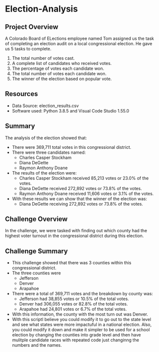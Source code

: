 # Election-Analysis

## Project Overview 
A Colorado Board of ELections employee named Tom assigned us the task of completing an election audit on a local congressional election. He gave us 5 tasks to complete.

1. The total number of votes cast.
2. A complete list of candidates who received votes.
3. The percentage of votes each candidate won.
4. The total number of votes each candidate won.
5. The winner of the election based on popular vote.

## Resources
- Data Source: election_results.csv
- Software used: Python 3.8.5 and Visual Code Studio 1.55.0

## Summary
The analysis of the election showed that:
- There were 369,711 total votes in this congressional district.
- There were three candidates named:
    - Charles Casper Stockham
    - Diana DeGette
    - Raymon Anthony Doane
- The results of the election were:
    - Charles Casper Stockham received 85,213 votes or 23.0% of the votes.
    - Diana DeGette received 272,892 votes or 73.8% of the votes.
    - Raymon Anthony Doane received 11,606 votes or 3.1% of the votes.
- With these results we can show that the winner of the election was:
    - Diana DeGette receiving 272,892 votes or 73.8% of the votes.

## Challenge Overview
In the challenge, we were tasked with finding out which county had the highest voter turnout in the congressional district during this election.
## Challenge Summary
- This challenge showed that there was 3 counties within this congressional district.
- The three counties were
    - Jefferson
    - Denver
    - Arapahoe
- There were a total of 369,711 votes and the breakdown by county was:
    - Jefferson had 38,855 votes or 10.5% of the total votes.
    - Denver had 306,055 votes or 82.8% of the total votes.
    - Arapahoe had 24,801 votes or 6.7% of the total votes.
- With this information, the county with the most turn out was Denver.
- With this scriptI believe you could modify it to go out to the state level and see what states were more impactuful in a national election. Also, you could modify it down and make it simpler to be used for a school election by changing the counties into grade level and then have mulitple candidate races with repeated code just changinng the numbers and the names.
